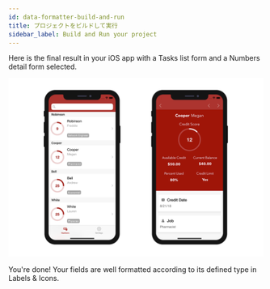 ```yaml
---
id: data-formatter-build-and-run
title: プロジェクトをビルドして実行
sidebar_label: Build and Run your project
---
```

Here is the final result in your iOS app with a Tasks list form and a Numbers detail form selected.

![Result data formatter iphone](assets/data-formatter/result-data-formatter-iphone.png)

You're done! Your fields are well formatted according to its defined type in Labels & Icons.